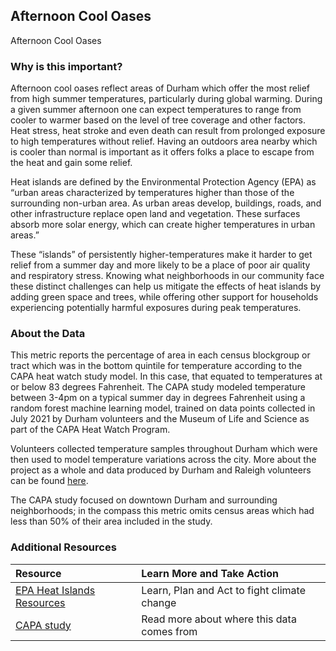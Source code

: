 ## Afternoon Cool Oases
Afternoon Cool Oases

### Why is this important?
Afternoon cool oases reflect areas of Durham which offer the most relief from high summer temperatures, particularly during global warming. During a given summer afternoon one can expect temperatures to range from cooler to warmer based on the level of tree coverage and other factors. Heat stress, heat stroke and even death can result from prolonged exposure to high temperatures without relief. Having an outdoors area nearby which is cooler than normal is important as it offers folks a place to escape from the heat and gain some relief.

Heat islands are defined by the Environmental Protection Agency (EPA) as “urban areas characterized by temperatures higher than those of the surrounding non-urban area. As urban areas develop, buildings, roads, and other infrastructure replace open land and vegetation. These surfaces absorb more solar energy, which can create higher temperatures in urban areas.”

These “islands” of persistently higher-temperatures make it harder to get relief from a summer day and more likely to be a place of poor air quality and respiratory stress. Knowing what neighborhoods in our community face these distinct challenges can help us mitigate the effects of heat islands by adding green space and trees, while offering other support for households experiencing potentially harmful exposures during peak temperatures.

### About the Data
This metric reports the percentage of area in each census blockgroup or tract which was in the bottom quintile for temperature according to the CAPA heat watch study model. In this case, that equated to temperatures at or below 83 degrees Fahrenheit. The CAPA study modeled temperature between 3-4pm on a typical summer day in degrees Fahrenheit using a random forest machine learning model, trained on data points collected in July 2021 by Durham volunteers and the Museum of Life and Science as part of the CAPA Heat Watch Program.

Volunteers collected temperature samples throughout Durham which were then used to model temperature variations across the city. More about the project as a whole and data produced by Durham and Raleigh volunteers can be found [here](https://osf.io/4tkvs/).

The CAPA study focused on downtown Durham and surrounding neighborhoods; in the compass this metric omits census areas which had less than 50% of their area included in the study.

### Additional Resources
| Resource                                                      | Learn More and Take Action | 
|:--------------------------------------------------------------| :--- |
| [EPA Heat Islands Resources](https://www.epa.gov/heatislands) | Learn, Plan and Act to fight climate change |
| [CAPA study](https://osf.io/4tkvs/) | Read more about where this data comes from |
